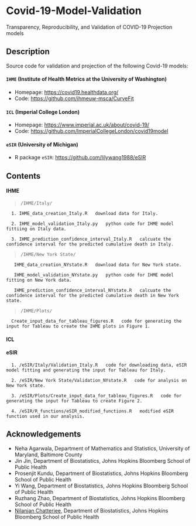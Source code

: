 # Covid-19-Model-Validation
Transparency, Reproducibility, and Validation of COVID-19 Projection models

## Description
Source code for validation and projection of the following Covid-19 models:

#### `IHME` (Institute of Health Metrics at the University of Washington) 

* Homepage: https://covid19.healthdata.org/
* Code: https://github.com/ihmeuw-msca/CurveFit

#### `ICL` (Imperial College London)

* Homepage: https://www.imperial.ac.uk/about/covid-19/
* Code: https://github.com/ImperialCollegeLondon/covid19model

#### `eSIR` (University of Michigan)

* R package `eSIR`: https://github.com/lilywang1988/eSIR


## Contents

#### IHME
> `/IHME/Italy/`

      1. IHME_data_creation_Italy.R   download data for Italy.
      
      2. IHME_model_validation_Italy.py   python code for IHME model fittiing on Italy data.
      
      3. IHME_prediction_confidence_interval_Italy.R   calcuate the confidence interval for the predicted cumulative death in Italy.

> `/IHME/New York State/`

       IHME_data_creation_NYstate.R   download data for New York state.
      
       IHME_model_validation_NYstate.py   python code for IHME model fitting on New York data.
      
       IHME_prediction_confidence_interval_NYstate.R   calcuate the confidence interval for the predicted cumulative death in New York state.

> `/IHME/Plots/`
      
      Create_input_data_for_tableau_figures.R   code for generating the input for Tableau to create the IHME plots in Figure 1.
#### ICL


#### eSIR

      1. /eSIR/Italy/Validation_Italy.R   code for downloading data, eSIR model fitting and generating the input for Tableau for Italy.
      
      2. /eSIR/New York State/Validation_NYstate.R   code for analysis on New York state.
      
      3. /eSIR/Plots/Create_input_data_for_tableau_figures.R   code for generating the input for Tableau to create Figure 2.
      
      4. /eSIR/R_functions/eSIR_modified_functions.R   modified eSIR function used in our analysis.






## Acknowledgements
* Neha Agarwala, Department of Mathematics and Statistics, University of Maryland, Baltimore County
* Jin Jin, Department of Biostatistics, Johns Hopkins Bloomberg School of Public Health
* Prosenjit Kundu, Department of Biostatistics, Johns Hopkins Bloomberg School of Public Health
* Yi Wang, Department of Biostatistics, Johns Hopkins Bloomberg School of Public Health
* Ruzhang Zhao, Department of Biostatistics, Johns Hopkins Bloomberg School of Public Health
* [Nilanjan Chatterjee](https://nilanjanchatterjee.org/), Department of Biostatistics, Johns Hopkins Bloomberg School of Public Health
 

